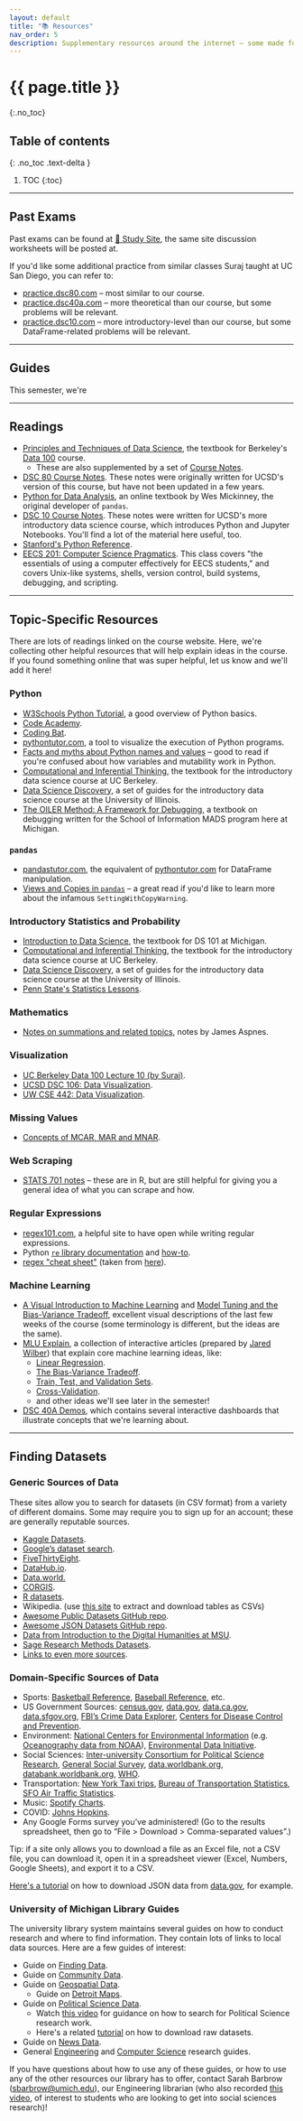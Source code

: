 ```yaml
---
layout: default
title: "📚 Resources"
nav_order: 5
description: Supplementary resources around the internet – some made for this class, some not.
---
```


# {{ page.title }}
{:.no_toc}

## Table of contents
{: .no_toc .text-delta }

1. TOC
{:toc}

---

## Past Exams

Past exams can be found at [🧠 Study Site](https://study.practicaldsc.org/), the same site discussion worksheets will be posted at.

If you'd like some additional practice from similar classes Suraj taught at UC San Diego, you can refer to:
- [practice.dsc80.com](https://practice.dsc80.com) – most similar to our course.
- [practice.dsc40a.com](https://practice.dsc40a.com) – more theoretical than our course, but some problems will be relevant.
- [practice.dsc10.com](https://practice.dsc10.com) – more introductory-level than our course, but some DataFrame-related problems will be relevant.

---

## Guides

This semester, we're 

---

## Readings

- [Principles and Techniques of Data Science](https://www.textbook.ds100.org/), the textbook for Berkeley's [Data 100](https://ds100.org) course.
    - These are also supplemented by a set of [Course Notes](https://ds100.org/course-notes/).
- [DSC 80 Course Notes](https://notes.dsc80.com). These notes were originally written for UCSD's version of this course, but have not been updated in a few years.
- [Python for Data Analysis](https://wesmckinney.com/book/), an online textbook by Wes Mickinney, the original developer of `pandas`. 
- [DSC 10 Course Notes](https://notes.dsc10.com). These notes were written for UCSD's more introductory data science course, which introduces Python and Jupyter Notebooks. You'll find a lot of the material here useful, too.
- [Stanford's Python Reference](https://cs.stanford.edu/people/nick/py/).
- [EECS 201: Computer Science Pragmatics](https://www.eecs.umich.edu/courses/eecs201/fa2024/schedule). This class covers "the essentials of using a computer effectively for EECS students," and covers Unix-like systems, shells, version control, build systems, debugging, and scripting.

---

## Topic-Specific Resources

There are lots of readings linked on the course website. Here, we're collecting other helpful resources that will help explain ideas in the course. If you found something online that was super helpful, let us know and we'll add it here!

### Python

- [W3Schools Python Tutorial](https://www.w3schools.com/python/), a good overview of Python basics.
- [Code Academy](https://www.codecademy.com/learn/learn-python).
- [Coding Bat](https://codingbat.com/python).
- [pythontutor.com](https://pythontutor.com), a tool to visualize the execution of Python programs.
- [Facts and myths about Python names and values](https://nedbatchelder.com/text/names.html) – good to read if you're confused about how variables and mutability work in Python.
- [Computational and Inferential Thinking](https://inferentialthinking.com/chapters/intro.html), the textbook for the introductory data science course at UC Berkeley.
- [Data Science Discovery](https://discovery.cs.illinois.edu/), a set of guides for the introductory data science course at the University of Illinois.
- [The OILER Method: A Framework for Debugging](https://umsi-mads.github.io/framework-book/), a textbook on debugging written for the School of Information MADS program here at Michigan.

### `pandas`

- [pandastutor.com](https://pandastutor.com), the equivalent of [pythontutor.com](https://pythontutor.com) for DataFrame manipulation.
- [Views and Copies in `pandas`](https://www.practicaldatascience.org/html/views_and_copies_in_pandas.html) – a great read if you'd like to learn more about the infamous `SettingWithCopyWarning`.

### Introductory Statistics and Probability

- [Introduction to Data Science](https://dept.stat.lsa.umich.edu/~kshedden/introds/), the textbook for DS 101 at Michigan.
- [Computational and Inferential Thinking](https://inferentialthinking.com/chapters/intro.html), the textbook for the introductory data science course at UC Berkeley.
- [Data Science Discovery](https://discovery.cs.illinois.edu/), a set of guides for the introductory data science course at the University of Illinois.
- [Penn State's Statistics Lessons](https://online.stat.psu.edu/stat500/lesson/2).

### Mathematics

- [Notes on summations and related topics](https://www.cs.yale.edu/homes/aspnes/pinewiki/attachments/SummationNotation/summation-notation.pdf), notes by James Aspnes.

### Visualization
- [UC Berkeley Data 100 Lecture 10 (by Suraj)](https://ds100.org/su20/lecture/lec10).
- [UCSD DSC 106: Data Visualization](https://dsc-courses.github.io/dsc106-wi24).
- [UW CSE 442: Data Visualization](https://courses.cs.washington.edu/courses/cse442/23au/).

### Missing Values
- [Concepts of MCAR, MAR and MNAR](https://stefvanbuuren.name/fimd/sec-MCAR.html).

### Web Scraping

- [STATS 701 notes](https://dept.stat.lsa.umich.edu/~jerrick/courses/stat701/notes/webscrape.html) – these are in R, but are still helpful for giving you a general idea of what you can scrape and how.

### Regular Expressions

- [regex101.com](https://regex101.com), a helpful site to have open while writing regular expressions.
- Python [`re` library documentation](https://docs.python.org/3/library/re.html) and [how-to](https://docs.python.org/3/howto/regex.html).
- [regex "cheat sheet"](https://dsc80.com/resources/other/berkeley-regex-reference.pdf) (taken from [here](https://ds100.org/sp22/resources/)).

### Machine Learning

- [A Visual Introduction to Machine Learning](http://www.r2d3.us/visual-intro-to-machine-learning-part-1/) and [Model Tuning and the Bias-Variance Tradeoff](http://www.r2d3.us/visual-intro-to-machine-learning-part-2/), excellent visual descriptions of the last few weeks of the course (some terminology is different, but the ideas are the same).
- [MLU Explain](https://mlu-explain.github.io/), a collection of interactive articles (prepared by [Jared Wilber](https://www.jwilber.me/)) that explain core machine learning ideas, like:
    - [Linear Regression](https://mlu-explain.github.io/linear-regression/).
    - [The Bias-Variance Tradeoff](https://mlu-explain.github.io/bias-variance/).
    - [Train, Test, and Validation Sets](https://mlu-explain.github.io/train-test-validation/).
    - [Cross-Validation](https://mlu-explain.github.io/cross-validation/).
    - and other ideas we'll see later in the semester!
- [DSC 40A Demos](https://dsc40a.com/pages/demos.html), which contains several interactive dashboards that illustrate concepts that we're learning about.

---

## Finding Datasets

### Generic Sources of Data

These sites allow you to search for datasets (in CSV format) from a variety of different domains. Some may require you to sign up for an account; these are generally reputable sources.

- [Kaggle Datasets](https://www.kaggle.com/datasets).
- [Google’s dataset search](http://toolbox.google.com/datasetsearch).
- [FiveThirtyEight](https://data.fivethirtyeight.com/).
- [DataHub.io](https://datahub.io/collections).
- [Data.world.](https://data.world/)
- [CORGIS](https://corgis-edu.github.io/corgis/csv/).
- [R datasets](https://vincentarelbundock.github.io/Rdatasets/articles/data.html).
- Wikipedia. (use [this site](https://wikitable2csv.ggor.de/) to extract and download tables as CSVs)
- [Awesome Public Datasets GitHub repo](https://github.com/awesomedata/awesome-public-datasets).
- [Awesome JSON Datasets GitHub repo](https://github.com/jdorfman/awesome-json-datasets).
- [Data from Introduction to the Digital Humanities at MSU](https://msuintrodhfall2020.hcommons.org/datasets/).
- [Sage Research Methods Datasets](https://methods.sagepub.com/datasets).
- [Links to even more sources](https://rockcontent.com/blog/data-sources/).

### Domain-Specific Sources of Data

- Sports: [Basketball Reference](https://www.basketball-reference.com/), [Baseball Reference](https://www.baseball-reference.com/), etc.
- US Government Sources: [census.gov](https://www.census.gov/data/tables.html), [data.gov](https://www.data.gov/), [data.ca.gov](https://data.ca.gov/), [data.sfgov.org](https://data.sfgov.org/browse?), [FBI’s Crime Data Explorer](https://crime-data-explorer.fr.cloud.gov/), [Centers for Disease Control and Prevention](https://data.cdc.gov/browse?category=NCHS).
- Environment: [National Centers for Environmental Information](https://www.ncei.noaa.gov/access) (e.g. [Oceanography data from NOAA](https://www.ncei.noaa.gov/products/world-ocean-database#)), [Environmental Data Initiative](https://edirepository.org/).
- Social Sciences: [Inter-university Consortium for Political Science Research](https://www.icpsr.umich.edu/web/pages/ICPSR/index.html), [General Social Survey](https://gss.norc.org/), [data.worldbank.org](https://data.worldbank.org/), [databank.worldbank.org](https://databank.worldbank.org/home.aspx), [WHO](https://apps.who.int/gho/data/node.home).
- Transportation: [New York Taxi trips](https://www1.nyc.gov/site/tlc/about/tlc-trip-record-data.page), [Bureau of Transportation Statistics](https://www.transtats.bts.gov/DataIndex.asp), [SFO Air Traffic Statistics](https://www.flysfo.com/media/facts-statistics/air-traffic-statistics).
- Music: [Spotify Charts](https://spotifycharts.com/regional).
- COVID: [Johns Hopkins](https://github.com/CSSEGISandData/COVID-19).
- Any Google Forms survey you’ve administered! (Go to the results spreadsheet, then go to “File > Download > Comma-separated values”.)

Tip: if a site only allows you to download a file as an Excel file, not a CSV file, you can download it, open it in a spreadsheet viewer (Excel, Numbers, Google Sheets), and export it to a CSV.

[Here's a tutorial](https://scribehow.com/shared/How_to_Download_Data_in_Specific_Formats_from_Datagov__iZVhM33aTjaKjFlh9CcYVg) on how to download JSON data from [data.gov](https://data.gov), for example.

### University of Michigan Library Guides

The university library system maintains several guides on how to conduct research and where to find information. They contain lots of links to local data sources. Here are a few guides of interest:

- Guide on [Finding Data](https://guides.lib.umich.edu/c.php?g=282938&p=1885333).
- Guide on [Community Data](https://guides.lib.umich.edu/communityprofile).
- Guide on [Geospatial Data](https://guides.lib.umich.edu/c.php?g=283021&p=1885741).
    - Guide on [Detroit Maps](https://guides.lib.umich.edu/detroitmaps).
- Guide on [Political Science Data](https://guides.lib.umich.edu/polisci).
    - Watch [this video](https://www.mivideo.it.umich.edu/media/t/1_7fy6i5ze) for guidance on how to search for Political Science research work.
    - Here's a related [tutorial](https://scribehow.com/shared/How_to_find_Data_JSON_format_on_ICPSR__IoPj7BYAS_GSQ-Wr-a_hVQ) on how to download raw datasets.
- Guide on [News Data](https://guides.lib.umich.edu/news).
- General [Engineering](https://guides.lib.umich.edu/engineering) and [Computer Science](https://guides.lib.umich.edu/cse) research guides.

If you have questions about how to use any of these guides, or how to use any of the other resources our library has to offer, contact Sarah Barbrow (sbarbrow@umich.edu), our Engineering librarian (who also recorded [this video](https://www.mivideo.it.umich.edu/media/t/1_7fy6i5ze), of interest to students who are looking to get into social sciences research)!